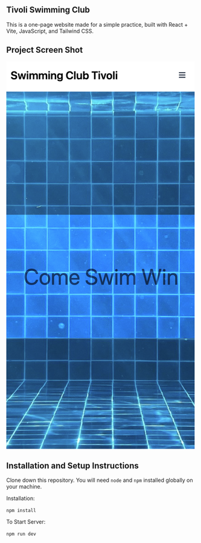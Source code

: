 ## Tivoli Swimming Club

This is a one-page website made for a simple practice, built with React + Vite, JavaScript, and Tailwind CSS.

## Project Screen Shot

![Alt text](./assets/screenshots/mobile.png?raw=true)

## Installation and Setup Instructions

Clone down this repository. You will need `node` and `npm` installed globally on your machine.  

Installation:

`npm install`  

To Start Server:

`npm run dev`  
